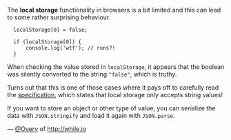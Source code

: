 The **local storage** functionality in browsers is a bit limited and this can
lead to some rather surprising behaviour.

```
  localStorage[0] = false;

  if (localStorage[0]) {
      console.log('wtf'); // runs?!
  }
```

When checking the value stored in `localStorage`, it appears that the boolean
was silently converted to the string `"false"`, which is truthy.

Turns out that this is one of those cases where it pays off to carefully read
the [specification](https://html.spec.whatwg.org/multipage/webstorage.html#storage), which states
that local storage only accepts string values!

If you want to store an object or other type of value, you can serialize the
data with `JSON.stringify` and load it again with `JSON.parse`.

— [@Overv](http://twitter.com/Overv) of <http://while.io>
